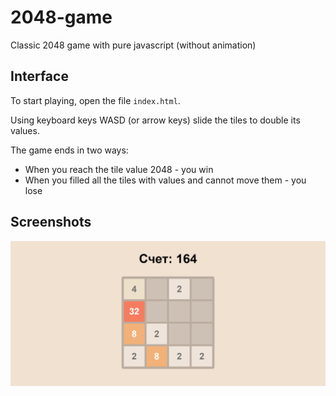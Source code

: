 # 2048-game
Classic 2048 game with pure javascript (without animation)

## Interface
To start playing, open the file ```index.html```.

Using keyboard keys WASD (or arrow keys) slide the tiles to double its values.

The game ends in two ways:
* When you reach the tile value 2048 - you win
* When you filled all the tiles with values and cannot move them - you lose

## Screenshots
![Screenshot](https://github.com/padobrik/2048-game/blob/main/screenshots/screenshot.png)
